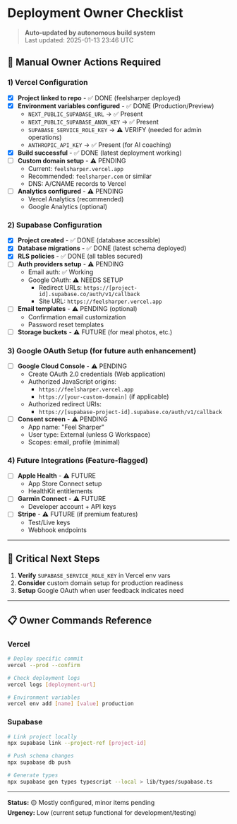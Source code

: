 # Deployment Owner Checklist

> **Auto-updated by autonomous build system**  
> Last updated: 2025-01-13 23:46 UTC

## 🎯 Manual Owner Actions Required

### 1) Vercel Configuration
- [x] **Project linked to repo** - ✅ DONE (feelsharper deployed)
- [x] **Environment variables configured** - ✅ DONE (Production/Preview)
  - `NEXT_PUBLIC_SUPABASE_URL` → ✅ Present
  - `NEXT_PUBLIC_SUPABASE_ANON_KEY` → ✅ Present  
  - `SUPABASE_SERVICE_ROLE_KEY` → ⚠️ VERIFY (needed for admin operations)
  - `ANTHROPIC_API_KEY` → ✅ Present (for AI coaching)
- [x] **Build successful** - ✅ DONE (latest deployment working)
- [ ] **Custom domain setup** - ⚠️ PENDING
  - Current: `feelsharper.vercel.app`
  - Recommended: `feelsharper.com` or similar
  - DNS: A/CNAME records to Vercel
- [ ] **Analytics configured** - ⚠️ PENDING
  - Vercel Analytics (recommended)
  - Google Analytics (optional)

### 2) Supabase Configuration  
- [x] **Project created** - ✅ DONE (database accessible)
- [x] **Database migrations** - ✅ DONE (latest schema deployed)
- [x] **RLS policies** - ✅ DONE (all tables secured)
- [ ] **Auth providers setup** - ⚠️ PENDING
  - Email auth: ✅ Working
  - Google OAuth: ⚠️ NEEDS SETUP
    - Redirect URLs: `https://[project-id].supabase.co/auth/v1/callback`
    - Site URL: `https://feelsharper.vercel.app`
- [ ] **Email templates** - ⚠️ PENDING (optional)
  - Confirmation email customization
  - Password reset templates
- [ ] **Storage buckets** - ⚠️ FUTURE (for meal photos, etc.)

### 3) Google OAuth Setup (for future auth enhancement)
- [ ] **Google Cloud Console** - ⚠️ PENDING
  - Create OAuth 2.0 credentials (Web application)
  - Authorized JavaScript origins:
    - `https://feelsharper.vercel.app`
    - `https://[your-custom-domain]` (if applicable)
  - Authorized redirect URIs:
    - `https://[supabase-project-id].supabase.co/auth/v1/callback`
- [ ] **Consent screen** - ⚠️ PENDING
  - App name: "Feel Sharper"
  - User type: External (unless G Workspace)
  - Scopes: email, profile (minimal)

### 4) Future Integrations (Feature-flagged)
- [ ] **Apple Health** - ⚠️ FUTURE
  - App Store Connect setup
  - HealthKit entitlements
- [ ] **Garmin Connect** - ⚠️ FUTURE  
  - Developer account + API keys
- [ ] **Stripe** - ⚠️ FUTURE (if premium features)
  - Test/Live keys
  - Webhook endpoints

---

## 🚨 Critical Next Steps
1. **Verify** `SUPABASE_SERVICE_ROLE_KEY` in Vercel env vars
2. **Consider** custom domain setup for production readiness
3. **Setup** Google OAuth when user feedback indicates need

---

## 📋 Owner Commands Reference

### Vercel
```bash
# Deploy specific commit
vercel --prod --confirm

# Check deployment logs  
vercel logs [deployment-url]

# Environment variables
vercel env add [name] [value] production
```

### Supabase
```bash
# Link project locally
npx supabase link --project-ref [project-id]

# Push schema changes
npx supabase db push

# Generate types
npx supabase gen types typescript --local > lib/types/supabase.ts
```

---

**Status:** 🟡 Mostly configured, minor items pending  
**Urgency:** Low (current setup functional for development/testing)